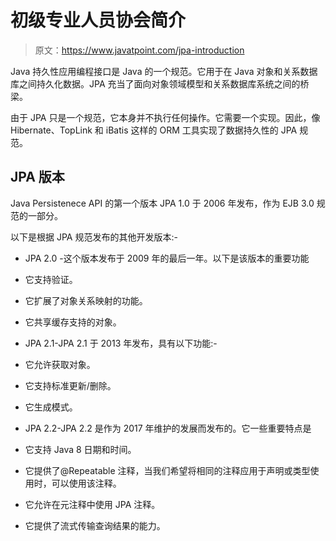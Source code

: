# 初级专业人员协会简介

> 原文：<https://www.javatpoint.com/jpa-introduction>

Java 持久性应用编程接口是 Java 的一个规范。它用于在 Java 对象和关系数据库之间持久化数据。JPA 充当了面向对象领域模型和关系数据库系统之间的桥梁。

由于 JPA 只是一个规范，它本身并不执行任何操作。它需要一个实现。因此，像 Hibernate、TopLink 和 iBatis 这样的 ORM 工具实现了数据持久性的 JPA 规范。

## JPA 版本

Java Persistenece API 的第一个版本 JPA 1.0 于 2006 年发布，作为 EJB 3.0 规范的一部分。

以下是根据 JPA 规范发布的其他开发版本:-

*   JPA 2.0 -这个版本发布于 2009 年的最后一年。以下是该版本的重要功能

*   它支持验证。
*   它扩展了对象关系映射的功能。
*   它共享缓存支持的对象。

*   JPA 2.1-JPA 2.1 于 2013 年发布，具有以下功能:-

*   它允许获取对象。
*   它支持标准更新/删除。
*   它生成模式。

*   JPA 2.2-JPA 2.2 是作为 2017 年维护的发展而发布的。它一些重要特点是

*   它支持 Java 8 日期和时间。
*   它提供了@Repeatable 注释，当我们希望将相同的注释应用于声明或类型使用时，可以使用该注释。
*   它允许在元注释中使用 JPA 注释。
*   它提供了流式传输查询结果的能力。